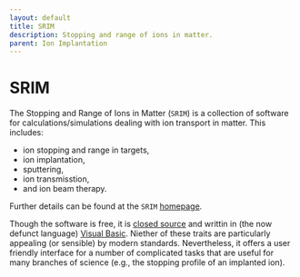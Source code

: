 ```yaml
---
layout: default
title: SRIM
description: Stopping and range of ions in matter.
parent: Ion Implantation
---
```


# SRIM

The Stopping and Range of Ions in Matter (`SRIM`) is a collection of software
for calculations/simulations dealing with ion transport in matter.
This includes:

- ion stopping and range in targets,
- ion implantation,
- sputtering,
- ion transmisstion,
- and ion beam therapy.

Further details can be found at the `SRIM`
[homepage](http://www.srim.org/ "SRIM - The Stopping and Range of Ions in Matter").

Though the software is free, it is [closed source] and writtin in
(the now defunct language) [Visual Basic].
Niether of these traits are particularly appealing
(or sensible) by modern standards.
Nevertheless,
it offers a user friendly interface for a number of
complicated tasks that are useful for many branches of science
(e.g., the stopping profile of an implanted ion).

[closed source]: https://en.wikipedia.org/wiki/Proprietary_software
[Visual Basic]: https://en.wikipedia.org/wiki/Visual_Basic
